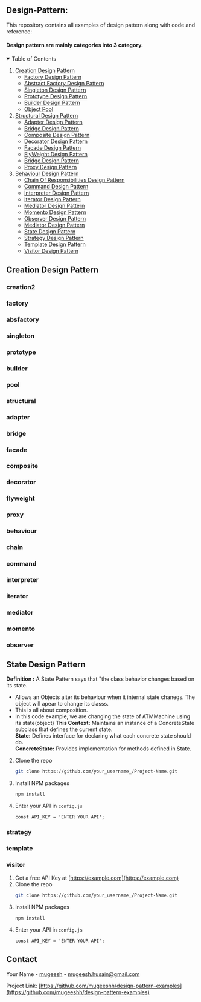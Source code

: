<!-- PROJECT LOGO -->
<br />
<p align="left">
  <p align="left"><h2>Design-Pattern:</h2>
  <p>This repository contains all examples of design pattern along with code and reference:
 </p>
  <h4>Design pattern are mainly categories  into 3 category.</h4>
</p>
 
<!-- TABLE OF CONTENTS -->
<details open="open">
  <summary>Table of Contents</summary>
  <ol>
    <li>
    <a href="#creation-design-pattern">Creation Design Pattern</a>
      <ul>
        <li><a href="#factory">Factory Design Pattern</a></li>
        <li><a href="#absfactory">Abstract Factory Design Pattern</a></li>
        <li><a href="#singleton">Singleton Design Pattern</a></li>
        <li><a href="#prototype">Prototype Design Pattern</a></li>
        <li><a href="#builder">Builder Design Pattern</a></li>
        <li><a href="#pool">Object Pool</a></li>
      </ul>
    </li>
    <li>
      <a href="#structural">Structural Design Pattern</a>
      <ul>
        <li><a href="#adapter">Adapter Design Pattern</a></li>
        <li><a href="#bridge">Bridge Design Pattern</a></li>
        <li><a href="#decorator">Composite Design Pattern</a></li>
        <li><a href="#bridge">Decorator Design Pattern</a></li>
        <li><a href="#facade">Facade Design Pattern</a></li>
        <li><a href="#flyweight">FlyWeight Design Pattern</a></li>
        <li><a href="#bridge">Bridge Design Pattern</a></li>
        <li><a href="#proxy">Proxy Design Pattern</a></li>
      </ul>
    </li>
   <li>
      <a href="#behaviour">Behaviour  Design Pattern</a>
      <ul>
        <li><a href="#chain">Chain Of Responsibilities Design Pattern</a></li>
        <li><a href="#command">Command Design Pattern</a></li>
        <li><a href="#interpreter">Interpreter Design Pattern</a></li>
        <li><a href="#iterator">Iterator Design Pattern</a></li>
        <li><a href="#mediator">Mediator Design Pattern</a></li>
        <li><a href="#momento">Momento Design Pattern</a></li>
        <li><a href="#observer">Observer Design Pattern</a></li>
        <li><a href="#mediator">Mediator Design Pattern</a></li>
        <li><a href="#state-design-pattern">State Design Pattern</a>
        <li><a href="#strategy">Strategy Design Pattern</a></li>
        <li><a href="#template">Template Design Pattern</a></li>
        <li><a href="#visitor">Visitor Design Pattern</a></li>
      </ul>
    </li>
  </ol>
</details>
 
## Creation Design Pattern

### creation2

### factory

### absfactory


### singleton

### prototype

### builder

### pool


### structural


### adapter


### bridge
### facade
### composite

### decorator

### flyweight
### proxy


### behaviour

### chain

### command

### interpreter


### iterator

### mediator

### momento


### observer

## State Design Pattern
**Definition :** A State Pattern says that "the class behavior changes based on its state.<br/>
* Allows an Objects alter its behaviour when it internal state chanegs. The object will apear to change its classs.
* This is all about composition.
* In this code example, we are changing the state of ATMMachine using its state(object)
**This Context:** Maintains an instance of a ConcreteState subclass that defines the current state.<br/>
**State:** Defines interface for declaring what each concrete state should do.<br/>
**ConcreteState:** Provides implementation for methods defined in State.<br/>


2. Clone the repo
   ```sh
   git clone https://github.com/your_username_/Project-Name.git
   ```
3. Install NPM packages
   ```sh
   npm install
   ```
4. Enter your API in `config.js`
   ```JS
   const API_KEY = 'ENTER YOUR API';
   ```
### strategy

### template

### visitor

1. Get a free API Key at [https://example.com](https://example.com)
2. Clone the repo
   ```sh
   git clone https://github.com/your_username_/Project-Name.git
   ```
3. Install NPM packages
   ```sh
   npm install
   ```
4. Enter your API in `config.js`
   ```JS
   const API_KEY = 'ENTER YOUR API';
   ```


<!-- CONTACT -->
## Contact

Your Name - [mugeesh](https://hk.linkedin.com/in/mugeesh) - mugeesh.husain@gmail.com

Project Link: [https://github.com/mugeeshh/design-pattern-examples](https://github.com/mugeeshh/design-pattern-examples)

